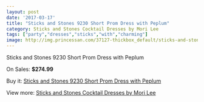 ```yaml
---
layout: post
date: '2017-03-17'
title: "Sticks and Stones 9230 Short Prom Dress with Peplum"
category: Sticks and Stones Cocktail Dresses by Mori Lee
tags: ["party","dresses","sticks","with","charming"]
image: http://img.princessan.com/37127-thickbox_default/sticks-and-stones-9230-short-prom-dress-with-peplum.jpg
---
```

Sticks and Stones 9230 Short Prom Dress with Peplum

On Sales: **$274.99**
<a href="https://www.princessan.com/en/17276-sticks-and-stones-9230-short-prom-dress-with-peplum.html"><amp-img layout="responsive" width="600" height="600" src="//img.princessan.com/37127-thickbox_default/sticks-and-stones-9230-short-prom-dress-with-peplum.jpg" alt="Sticks and Stones 9230 Short Prom Dress with Peplum 0" /></a>
<a href="https://www.princessan.com/en/17276-sticks-and-stones-9230-short-prom-dress-with-peplum.html"><amp-img layout="responsive" width="600" height="600" src="//img.princessan.com/37128-thickbox_default/sticks-and-stones-9230-short-prom-dress-with-peplum.jpg" alt="Sticks and Stones 9230 Short Prom Dress with Peplum 1" /></a>
<a href="https://www.princessan.com/en/17276-sticks-and-stones-9230-short-prom-dress-with-peplum.html"><amp-img layout="responsive" width="600" height="600" src="//img.princessan.com/37129-thickbox_default/sticks-and-stones-9230-short-prom-dress-with-peplum.jpg" alt="Sticks and Stones 9230 Short Prom Dress with Peplum 2" /></a>

Buy it: [Sticks and Stones 9230 Short Prom Dress with Peplum](https://www.princessan.com/en/17276-sticks-and-stones-9230-short-prom-dress-with-peplum.html "Sticks and Stones 9230 Short Prom Dress with Peplum")

View more: [Sticks and Stones Cocktail Dresses by Mori Lee](https://www.princessan.com/en/145- "Sticks and Stones Cocktail Dresses by Mori Lee")